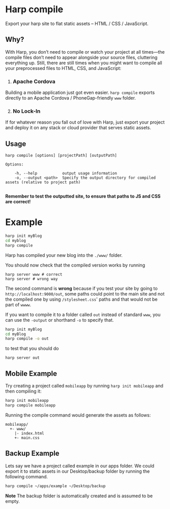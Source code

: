 # Harp compile

Export your harp site to flat static assets &ndash; HTML / CSS / JavaScript.

## Why?

With Harp, you don’t need to compile or watch your project at all times—the compile files don’t need to appear alongside your source files, cluttering everything up. Still, there are still times when you might want to compile all your preprocessed files to HTML, CSS, and JavaScript:

1. ### Apache Cordova
    
  Building a mobile application just got even easier. `harp compile` exports directly to an Apache Cordova / PhoneGap-friendly `www` folder.

2. ### No Lock-In

  If for whatever reason you fall out of love with Harp, just export your project and deploy it on any stack or cloud provider that serves static assets.

## Usage

```
harp compile [options] [projectPath] [outputPath]

Options:

    -h, --help           output usage information
    -o, --output <path>  Specify the output directory for compiled assets (relative to project path)
    
```

**Remember to test the outputted site, to ensure that paths to JS and CSS are correct!**

# Example

```sh
harp init myBlog
cd myblog
harp compile
```

Harp has compiled your new blog into the `./www/` folder.

You should now check that the compiled version works by running
```
harp server www # correct
harp server # wrong way
```

The second command is **wrong** because if you test your site by going to
`http://localhost:9000/out`, some paths could point to the main site and not the
compiled one by using `/stylesheet.css`' paths and that would not be part of 
`wwww`.


If you want to compile it to a folder called `out` instead of standard `www`,
you can use the `-output` or shorthand `-o` to specify that.

```sh
harp init myBlog
cd myBlog
harp compile -o out
```

to test that you should do

```
harp server out
```

## Mobile Example

Try creating a project called `mobileapp` by running `harp init mobileapp` and then compiling it:

```sh
harp init mobileapp
harp compile mobileapp
```

Running the compile command would generate the assets as follows:

```
mobileapp/
  +- www/
    |- index.html
    +- main.css
```

## Backup Example

Lets say we have a project called example in our apps folder. We could export it to static assets in our Desktop/backup folder by running the following command.

```sh
harp compile ~/apps/example ~/Desktop/backup
```

**Note** The backup folder is automatically created and is assumed to be empty.
